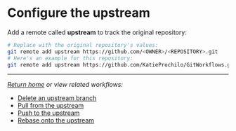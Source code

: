 # Configure the upstream

Add a remote called **upstream** to track the original repository:

```bash
# Replace with the original repository's values:
git remote add upstream https://github.com/<OWNER>/<REPOSITORY>.git
# Here's an example for this repository:
git remote add upstream https://github.com/KatieProchilo/GitWorkflows.git
```

***

*[Return home](../README.md) or view related workflows:*

- [Delete an upstream branch](DeleteAnUpstreamBranch.md)
- [Pull from the upstream](PullFromTheUpstream.md)
- [Push to the upstream](PushToTheUpstream.md)
- [Rebase onto the upstream](RebaseOntoTheUpstream.md)
